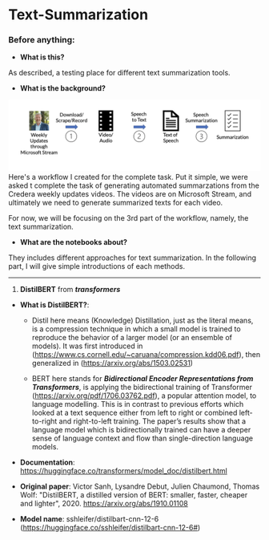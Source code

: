 # Text-Summarization

### Before anything: 

- **What is this?**

As described, a testing place for different text summarization tools.

- **What is the background?**

![workflow](workflow.png)
Here's a workflow I created for the complete task. Put it simple, we were asked t complete the task of generating automated summarzations from the Credera weekly updates videos. The videos are on Microsoft Stream, and ultimately we need to generate summarized texts for each video.

For now, we will be focusing on the 3rd part of the workflow, namely, the text summarization.

- **What are the notebooks about?**

They includes different approaches for text summarization. In the following part, I will give simple introductions of each methods.

------------------------------

1. **DistilBERT** from ***transformers***

- **What is DistilBERT?**: 

  - Distil here means (Knowledge) Distillation, just as the literal means, is a compression technique in which a small model is trained to reproduce the behavior of a larger model (or an ensemble of models). It was first introduced in (https://www.cs.cornell.edu/~caruana/compression.kdd06.pdf), then generalized in (https://arxiv.org/abs/1503.02531)

  - BERT here stands for ***Bidirectional Encoder Representations from Transformers***, is applying the bidirectional training of Transformer (https://arxiv.org/pdf/1706.03762.pdf), a popular attention model, to language modelling. This is in contrast to previous efforts which looked at a text sequence either from left to right or combined left-to-right and right-to-left training. The paper’s results show that a language model which is bidirectionally trained can have a deeper sense of language context and flow than single-direction language models.

- **Documentation**: https://huggingface.co/transformers/model_doc/distilbert.html

- **Original paper**: Victor Sanh, Lysandre Debut, Julien Chaumond, Thomas Wolf: "DistilBERT, a distilled version of BERT: smaller, faster, cheaper and lighter", 2020. https://arxiv.org/abs/1910.01108

- **Model name**: sshleifer/distilbart-cnn-12-6 (https://huggingface.co/sshleifer/distilbart-cnn-12-6#)
